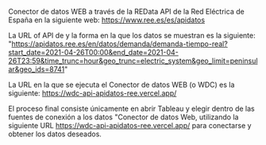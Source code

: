 Conector de datos WEB a través de la REData API de la Red Eléctrica de España en la siguiente web:
https://www.ree.es/es/apidatos


La URL of API de y la forma en la que los datos se muestran es la siguiente: "https://apidatos.ree.es/en/datos/demanda/demanda-tiempo-real?start_date=2021-04-26T00:00&end_date=2021-04-26T23:59&time_trunc=hour&geo_trunc=electric_system&geo_limit=peninsular&geo_ids=8741"

La URL en la que se ejecuta el Conector de datos WEB (o WDC) es la siguiente: https://wdc-api-apidatos-ree.vercel.app/

El proceso final consiste únicamente en abrir Tableau y elegir dentro de las fuentes de conexión a los datos "Conector de datos Web, utilizando la siguiente URL https://wdc-api-apidatos-ree.vercel.app/ para conectarse y obtener los datos deseados.
